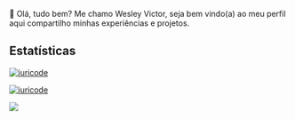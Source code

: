 🎫 Olá, tudo bem? Me chamo Wesley Victor, seja bem vindo(a) ao meu perfil <br> aqui compartilho minhas experiências e projetos.
## Estatísticas
[![iuricode](https://github-readme-stats.vercel.app/api/top-langs/?username=w3sfx&hide=html&layout=compact&locale=pt-BR&theme=dark)](https://github.com/w3sfx/)

[![iuricode](https://github-readme-stats.vercel.app/api?username=w3sfx&show_icons=true&locale=pt-BR&theme=dark)](https://github.com/w3sfx/)

<img src="https://github.com/w3sfx/w3sfx/blob/main/.github/workflows/main.yml">
<!--
**w3sfx/w3sfx** is a ✨ _special_ ✨ repository because its `README.md` (this file) appears on your GitHub profile.

Here are some ideas to get you started:

- 🔭 I’m currently working on ...
- 🌱 I’m currently learning ...
- 👯 I’m looking to collaborate on ...
- 🤔 I’m looking for help with ...
- 💬 Ask me about ...
- 📫 How to reach me: ...
- 😄 Pronouns: ...
- ⚡ Fun fact: ...
-->
